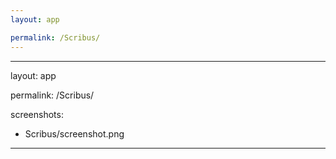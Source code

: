 ```yaml
---
layout: app

permalink: /Scribus/
---
```

---
layout: app

permalink: /Scribus/

screenshots:
  - Scribus/screenshot.png
---
